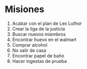 # Misiones

1. Acabar con el plan de Lex Luthor
2. Crear la liga de la justicia
3. Buscar nuevos miembros
4. Encontrar huevo en el walmart
5. Comprar alcohol
6. No salir de casa
7. Encontrar papel de baño
8. Hacer ingestas de prueba
